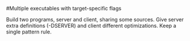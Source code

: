 #Multiple executables with target-specific flags

Build two programs, server and client, sharing some sources. Give server extra definitions (-DSERVER) and client different optimizations. Keep a single pattern rule.
